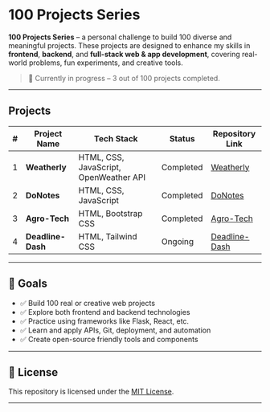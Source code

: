 # 100 Projects Series

**100 Projects Series** – a personal challenge to build 100 diverse and meaningful projects. These projects are designed to enhance my skills in **frontend**, **backend**, and **full-stack web & app development**, covering real-world problems, fun experiments, and creative tools.

> 🚧 Currently in progress – 3 out of 100 projects completed.

---

## Projects

| # | Project Name | Tech Stack | Status | Repository Link |
|---|--------------|------------|--------|-----------------|
| 1 | **Weatherly** | HTML, CSS, JavaScript, OpenWeather API | Completed |[Weatherly](https://github.com/Alwin42/Project_100/tree/main/Weatherly)|
| 2 | **DoNotes** | HTML, CSS, JavaScript | Completed | [DoNotes](https://github.com/Alwin42/Project_100/tree/main/DoNotes)|
| 3 | **Agro-Tech** | HTML, Bootstrap CSS | Completed | [Agro-Tech](https://github.com/Alwin42/Project_100/tree/main/Agro-Tech)|
| 4 | **Deadline-Dash** | HTML, Tailwind CSS | Ongoing | [Deadline-Dash](https://github.com/Alwin42/Project_100/tree/main/Deadline-Dash)|

---

## 🎯 Goals

- ✅ Build 100 real or creative web projects
- ✅ Explore both frontend and backend technologies
- ✅ Practice using frameworks like Flask, React, etc.
- ✅ Learn and apply APIs, Git, deployment, and automation
- ✅ Create open-source friendly tools and components

---


## 📜 License

This repository is licensed under the [MIT License](LICENSE).

---